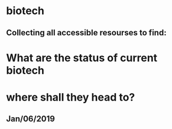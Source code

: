 # biotech
## Collecting all accessible resourses to find:
# What are the status of current biotech
# where shall they head to?
## Jan/06/2019
